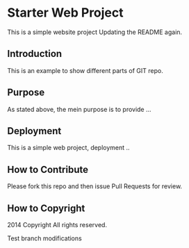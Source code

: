 # Starter Web Project

This is a simple website project
Updating the README again.

## Introduction

This is an example to show different parts
of GIT repo.

## Purpose

As stated above, the mein purpose is to
provide ...

## Deployment

This is a simple web project, deployment ..

## How to Contribute

Please fork this repo and then issue Pull Requests for review.

## How to Copyright
2014 Copyright All rights reserved.

Test branch modifications
